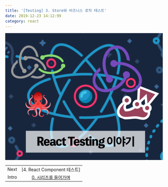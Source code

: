 ```yaml
---
title: '[Testing] 3. Store와 비즈니스 로직 테스트'
date: 2019-12-23 14:12:99
category: react
---
```


![react-testing-logo](./images/react-testing-logo.png)

|       |                                                                      |
| :---: | :------------------------------------------------------------------: |
| Next  |                       [4. React Component 테스트]                       |
| Intro | [0. 시리즈를 들어가며](https://jbee.io/react/testing-0-react-testing-intro/) |
